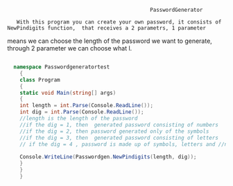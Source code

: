                                                   PasswordGenerator

       With this program you can create your own password, it consists of NewPindigits function,  that receives a 2 parametrs, 1 parameter 
   means we can choose the length of the password we want to generate, through  2 parameter we can choose what l.



```c#

  namespace Passwordgeneratortest
	{
	class Program
	{
	static void Main(string[] args)
	{
	int length = int.Parse(Console.ReadLine());
	int dig = int.Parse(Console.ReadLine());
	//length is the length of the password
	//if the dig = 1, then  generated password consisting of numbers
	//if the dig = 2, then password generated only of the symbols
	//if the dig = 3, then  generated password consisting of letters
	// if the dig = 4 , password is made up of symbols, letters and //numbers.
	
	Console.WriteLine(Passwordgen.NewPindigits(length, dig));
	}
	}
	}




```
